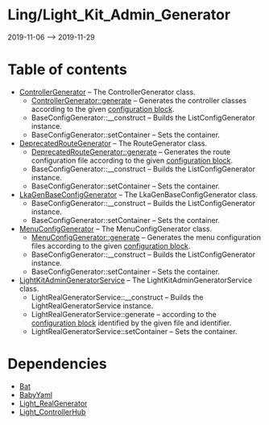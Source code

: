 Ling/Light_Kit_Admin_Generator
================
2019-11-06 --> 2019-11-29




Table of contents
===========

- [ControllerGenerator](https://github.com/lingtalfi/Light_Kit_Admin_Generator/blob/master/doc/api/Ling/Light_Kit_Admin_Generator/Generator/ControllerGenerator.md) &ndash; The ControllerGenerator class.
    - [ControllerGenerator::generate](https://github.com/lingtalfi/Light_Kit_Admin_Generator/blob/master/doc/api/Ling/Light_Kit_Admin_Generator/Generator/ControllerGenerator/generate.md) &ndash; Generates the controller classes according to the given [configuration block](https://github.com/lingtalfi/Light_Kit_Admin_Generator/blob/master/doc/pages/lkagen-configuration-example.md).
    - BaseConfigGenerator::__construct &ndash; Builds the ListConfigGenerator instance.
    - BaseConfigGenerator::setContainer &ndash; Sets the container.
- [DeprecatedRouteGenerator](https://github.com/lingtalfi/Light_Kit_Admin_Generator/blob/master/doc/api/Ling/Light_Kit_Admin_Generator/Generator/DeprecatedRouteGenerator.md) &ndash; The RouteGenerator class.
    - [DeprecatedRouteGenerator::generate](https://github.com/lingtalfi/Light_Kit_Admin_Generator/blob/master/doc/api/Ling/Light_Kit_Admin_Generator/Generator/DeprecatedRouteGenerator/generate.md) &ndash; Generates the route configuration file according to the given [configuration block](https://github.com/lingtalfi/Light_Kit_Admin_Generator/blob/master/doc/pages/lkagen-configuration-example.md).
    - BaseConfigGenerator::__construct &ndash; Builds the ListConfigGenerator instance.
    - BaseConfigGenerator::setContainer &ndash; Sets the container.
- [LkaGenBaseConfigGenerator](https://github.com/lingtalfi/Light_Kit_Admin_Generator/blob/master/doc/api/Ling/Light_Kit_Admin_Generator/Generator/LkaGenBaseConfigGenerator.md) &ndash; The LkaGenBaseConfigGenerator class.
    - BaseConfigGenerator::__construct &ndash; Builds the ListConfigGenerator instance.
    - BaseConfigGenerator::setContainer &ndash; Sets the container.
- [MenuConfigGenerator](https://github.com/lingtalfi/Light_Kit_Admin_Generator/blob/master/doc/api/Ling/Light_Kit_Admin_Generator/Generator/MenuConfigGenerator.md) &ndash; The MenuConfigGenerator class.
    - [MenuConfigGenerator::generate](https://github.com/lingtalfi/Light_Kit_Admin_Generator/blob/master/doc/api/Ling/Light_Kit_Admin_Generator/Generator/MenuConfigGenerator/generate.md) &ndash; Generates the menu configuration files according to the given [configuration block](https://github.com/lingtalfi/Light_Kit_Admin_Generator/blob/master/doc/pages/lkagen-configuration-example.md).
    - BaseConfigGenerator::__construct &ndash; Builds the ListConfigGenerator instance.
    - BaseConfigGenerator::setContainer &ndash; Sets the container.
- [LightKitAdminGeneratorService](https://github.com/lingtalfi/Light_Kit_Admin_Generator/blob/master/doc/api/Ling/Light_Kit_Admin_Generator/Service/LightKitAdminGeneratorService.md) &ndash; The LightKitAdminGeneratorService class.
    - LightRealGeneratorService::__construct &ndash; Builds the LightRealGeneratorService instance.
    - LightRealGeneratorService::generate &ndash; according to the [configuration block](https://github.com/lingtalfi/Light_Kit_Admin_Generator/blob/master/doc/pages/lkagen-configuration-example.md) identified by the given file and identifier.
    - LightRealGeneratorService::setContainer &ndash; Sets the container.


Dependencies
============
- [Bat](https://github.com/lingtalfi/Bat)
- [BabyYaml](https://github.com/lingtalfi/BabyYaml)
- [Light_RealGenerator](https://github.com/lingtalfi/Light_RealGenerator)
- [Light_ControllerHub](https://github.com/lingtalfi/Light_ControllerHub)



